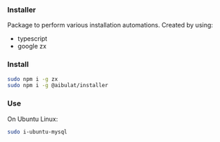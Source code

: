 ### Installer

Package to perform various installation automations.
Created by using:

- typescript
- google zx

### Install

```bash
sudo npm i -g zx
sudo npm i -g @aibulat/installer
```

### Use

On Ubuntu Linux:

```bash
sudo i-ubuntu-mysql
```
